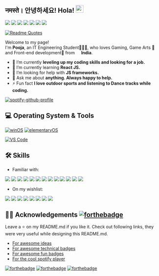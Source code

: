 ## नमस्ते। 안녕하세요! Hola! <img src="https://media.giphy.com/media/hvRJCLFzcasrR4ia7z/giphy.gif" width="25px">

[<img src="https://img.shields.io/badge/@DeftNinjaaa%20-%231DA1F2.svg?&style=for-the-badge&logo=Twitter&logoColor=white"/>](https://twitter.com/deftninjaaa)
[<img src="https://img.shields.io/badge/linkedin%20-%230077B5.svg?&style=for-the-badge&logo=linkedin&logoColor=white"/>](https://in.linkedin.com/public-profile/in/pooja-more-299b50150)
[<img src="https://img.shields.io/badge/DeftNinjaaa%20-%23E4405F.svg?&style=for-the-badge&logo=Instagram&logoColor=white"/>](https://instagram.com/deftninjaaa)
[<img src="https://img.shields.io/badge/DeftNinjaaa%20-%239146FF.svg?&style=for-the-badge&logo=Twitch&logoColor=white"/>](https://www.twitch.tv/deftninjaaa)
[<img src="https://img.shields.io/badge/Discord%20-%237289DA.svg?&style=for-the-badge&logo=discord&logoColor=white"/>](https://discord.gg/6b9DyN)
[<img src="https://img.shields.io/badge/DeftNinjaaa%20-%23FF0000.svg?&style=for-the-badge&logo=YouTube&logoColor=white"/>](https://www.youtube.com/channel/UCwoecOKqHhck56PISPwLCAw)
[<img src="https://img.shields.io/badge/steam%20-%23000000.svg?&style=for-the-badge&logo=steam&logoColor=white"/>](https://steamcommunity.com/id/LunaticTitan98)

[![Readme Quotes](https://quotes-github-readme.vercel.app/api?type=horizontal)](https://github.com/piyushsuthar/github-readme-quotes)

Welcome to my page!</br>
I'm <b>Pooja</b>, an IT Engineering Student👩🏻‍🎓, who loves Gaming, Game Arts 👾 and Front-end development🤩 from <img src="https://cdn.countryflags.com/thumbs/india/flag-round-250.png" width="13"/> <b>India</b>. 

- 🔭 I’m currently <b>leveling up my coding skills and looking for a job.</b>
- 🌱 I’m currently learning <b>React JS.</b>
- 🤔 I’m looking for help with <b>JS frameworks.</b>
- 💬 Ask me about <b>anything. Always happy to help.</b>
- ⚡ Fun fact <b>I love outdoor sports and listening to Dance tracks while coding.</b>

[![spotify-github-profile](https://spotify-github-profile.vercel.app/api/view?uid=317qlqtddwe3edre5v3xjf4gfucu&cover_image=false)](https://spotify-github-profile.vercel.app/api/view?uid=317qlqtddwe3edre5v3xjf4gfucu&redirect=true)


## 💻 Operating System & Tools

[![winOS](https://img.shields.io/badge/windows-10-blue?style=flat-square&logo=windows&logoColor=ffffff)](https://www.microsoft.com/en-in/windows)
[![elementaryOS](https://img.shields.io/badge/Elementary-Hera-87ceeb?style=flat-square&logo=Elementary&logoColor=ffffff)](https://elementary.io/)

[![VS Code](https://img.shields.io/badge/IDE-VSCode-%23007ACC?style=flat-square&logo=Visual-studio-code)](https://code.visualstudio.com/)


## 🛠 Skills

* Familiar with:

<img src="https://img.shields.io/badge/html5%20-%23E34F26.svg?&style=for-the-badge&logo=html5&logoColor=white"/> <img src="https://img.shields.io/badge/css3%20-%231572B6.svg?&style=for-the-badge&logo=css3&logoColor=white"/> <img src="https://img.shields.io/badge/javascript%20-%23323330.svg?&style=for-the-badge&logo=javascript&logoColor=%23F7DF1E"/> <img src="https://img.shields.io/badge/bootstrap%20-%23563D7C.svg?&style=for-the-badge&logo=bootstrap&logoColor=white"/> <img src="https://img.shields.io/badge/figma%20-%23F24E1E.svg?&style=for-the-badge&logo=figma&logoColor=white"/> <img src="https://img.shields.io/badge/adobe%20photoshop%20-%2331A8FF.svg?&style=for-the-badge&logo=adobe%20photoshop&logoColor=white"/> <img src="https://img.shields.io/badge/github%20-%23121011.svg?&style=for-the-badge&logo=github&logoColor=white"/> <img src="https://img.shields.io/badge/git%20-%23F05033.svg?&style=for-the-badge&logo=git&logoColor=white"/> <img src="https://img.shields.io/badge/unity%20-%23000000.svg?&style=for-the-badge&logo=unity&logoColor=white"/> <img src="https://img.shields.io/badge/mysql-%2300f.svg?&style=for-the-badge&logo=mysql&logoColor=white"/> <img src="https://img.shields.io/badge/java-%23ED8B00.svg?&style=for-the-badge&logo=java&logoColor=white"/> <img src="https://img.shields.io/badge/c%20-%2300599C.svg?&style=for-the-badge&logo=c&logoColor=white"/> <img src="https://img.shields.io/badge/c++%20-%2300599C.svg?&style=for-the-badge&logo=c%2B%2B&ogoColor=white"/>

* On my wishlist: 

<img src="https://img.shields.io/badge/typescript%20-%23007ACC.svg?&style=for-the-badge&logo=typescript&logoColor=white"/> <img src="https://img.shields.io/badge/node.js%20-%2343853D.svg?&style=for-the-badge&logo=node.js&logoColor=white"/> <img src="https://img.shields.io/badge/react%20-%2320232a.svg?&style=for-the-badge&logo=react&logoColor=%2361DAFB"/> <img src="https://img.shields.io/badge/vuejs%20-%2335495e.svg?&style=for-the-badge&logo=vue.js&logoColor=%234FC08D"/> <img src="https://img.shields.io/badge/Flutter%20-%2302569B.svg?&style=for-the-badge&logo=Flutter&logoColor=white" /> <img src ="https://img.shields.io/badge/MongoDB-%234ea94b.svg?&style=for-the-badge&logo=mongodb&logoColor=white"/> <img src="https://img.shields.io/badge/blender%20-%23F5792A.svg?&style=for-the-badge&logo=blender&logoColor=white"/> <img src="https://img.shields.io/badge/unreal%20engine%20-%23313131.svg?&style=for-the-badge&logo=unreal%20engine&logoColor=white"/> 


## 🤟🏼 Acknowledgements [![forthebadge](https://forthebadge.com/images/badges/check-it-out.svg)](https://forthebadge.com)

Leave a ⭐ on my README.md if you like it. Check out following links, they were very useful while designing this README.md.
* [For awesome ideas](https://github.com/abhisheknaiidu/awesome-github-profile-readme#a-little-bit-of-everything-)
* [For awesome technical badges](https://github.com/Ileriayo/markdown-badges)
* [For awesome fun badges](https://forthebadge.com/)
* [For the cool spotify player](https://github.com/kittinan/spotify-github-profile)


[![forthebadge](https://forthebadge.com/images/badges/designed-in-inkscape.svg)](https://forthebadge.com)
[![forthebadge](https://forthebadge.com/images/badges/powered-by-coffee.svg)](https://forthebadge.com)
[![forthebadge](https://forthebadge.com/images/badges/built-with-swag.svg)](https://forthebadge.com)
